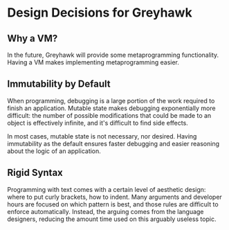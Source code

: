 # Design Decisions for Greyhawk

## Why a VM?

In the future, Greyhawk will provide some metaprogramming
functionality. Having a VM makes implementing metaprogramming easier.

## Immutability by Default

When programming, debugging is a large portion of the work required to
finish an application. Mutable state makes debugging exponentially
more difficult: the number of possible modifications that could be
made to an object is effectively infinite, and it's difficult to find
side effects.

In most cases, mutable state is not necessary, nor desired. Having
immutability as the default ensures faster debugging and easier
reasoning about the logic of an application.

## Rigid Syntax

Programming with text comes with a certain level of aesthetic design:
where to put curly brackets, how to indent. Many arguments and
developer hours are focused on which pattern is best, and those rules
are difficult to enforce automatically. Instead, the arguing comes
from the language designers, reducing the amount time used on this
arguably useless topic.
